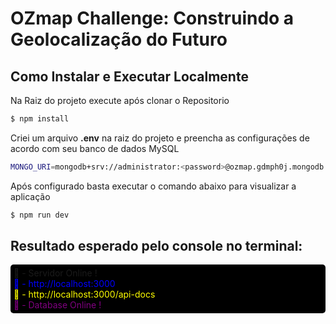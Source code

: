 # OZmap Challenge: Construindo a Geolocalização do Futuro

## Como Instalar e Executar Localmente

Na Raiz do projeto execute após clonar o Repositorio

```bash
$ npm install
```

Criei um arquivo **.env** na raiz do projeto e preencha as configurações de acordo com seu banco de dados MySQL

```bash
MONGO_URI=mongodb+srv://administrator:<password>@ozmap.gdmph0j.mongodb.net/
```

Após configurado basta executar o comando abaixo para visualizar a aplicação

```bash
$ npm run dev
```

## Resultado esperado pelo console no terminal:

<div style="display:flex; flex-direction:column; background: black; padding:5px; border-radius:5px;">
🎉 - Servidor Online !
<a style="color: blue; cursor:pointer;">🔗 - http://localhost:3000</a>
<a style="color: yellow; cursor:pointer;">📃 - http://localhost:3000/api-docs</a>
<span style="color: purple">🎲 - Database Online !</span>
